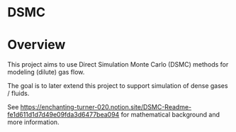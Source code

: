 # DSMC

# Overview

This project aims to use Direct Simulation Monte Carlo (DSMC) methods for modeling (dilute) gas flow.

The goal is to later extend this project to support simulation of dense gases / fluids.

See https://enchanting-turner-020.notion.site/DSMC-Readme-fe1d611d1d7d49e09fda3d6477bea094 for mathematical background and more information.
